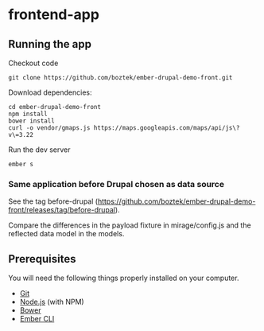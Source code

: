 # frontend-app

## Running the app

Checkout code

```
git clone https://github.com/boztek/ember-drupal-demo-front.git
```

Download dependencies:

```
cd ember-drupal-demo-front
npm install
bower install
curl -o vendor/gmaps.js https://maps.googleapis.com/maps/api/js\?v\=3.22
```

Run the dev server

```
ember s
```

### Same application before Drupal chosen as data source

See the tag before-drupal (https://github.com/boztek/ember-drupal-demo-front/releases/tag/before-drupal).

Compare the differences in the payload fixture in mirage/config.js and the reflected data model in the models.

## Prerequisites

You will need the following things properly installed on your computer.

* [Git](https://git-scm.com/)
* [Node.js](https://nodejs.org/) (with NPM)
* [Bower](https://bower.io/)
* [Ember CLI](https://ember-cli.com/)
